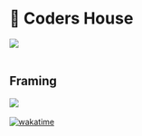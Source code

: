 <h1>👋 Coders House </h1>
<img src="https://raw.githubusercontent.com/pranjalshikhar/codersHouse/main/Sample%20Snapshot.jpg?token=GHSAT0AAAAAABQSP7ZD7DDZ4XYOG7OZ2OECYP2SUMQ" />
<br> <br>
<h2> Framing </h2>
<img src="https://raw.githubusercontent.com/pranjalshikhar/codersHouse/main/White%20Board%20Framing.jpg?token=GHSAT0AAAAAABQSP7ZD6IARPLFEHX5DV75IYP3PIKQ" />
<br> <br>
<a href="https://wakatime.com/badge/user/4e561f6a-44a1-492f-8b79-1a4300a4f5e6/project/602b1f15-37b0-4608-9873-4e4394077fb2"><img src="https://wakatime.com/badge/user/4e561f6a-44a1-492f-8b79-1a4300a4f5e6/project/602b1f15-37b0-4608-9873-4e4394077fb2.svg" alt="wakatime"></a>
